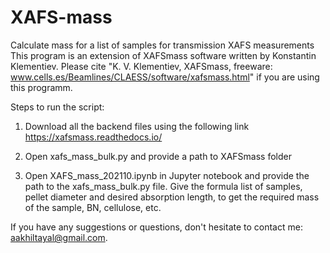 # XAFS-mass
Calculate mass for a list of samples for transmission XAFS measurements 
This program is an extension of XAFSmass software written by Konstantin Klementiev. 
Please cite "K. V. Klementiev, XAFSmass, freeware: www.cells.es/Beamlines/CLAESS/software/xafsmass.html" if you are using this programm. 

Steps to run the script:

1. Download all the backend files using the following link
https://xafsmass.readthedocs.io/

2. Open xafs_mass_bulk.py and provide a path to XAFSmass folder

3. Open XAFS_mass_202110.ipynb in Jupyter notebook and provide the path to the xafs_mass_bulk.py file. 
Give the formula list of samples, pellet diameter and desired absorption length, to get the required mass of the sample, BN, cellulose, etc.

If you have any suggestions or questions, don't hesitate to contact me: aakhiltayal@gmail.com.
